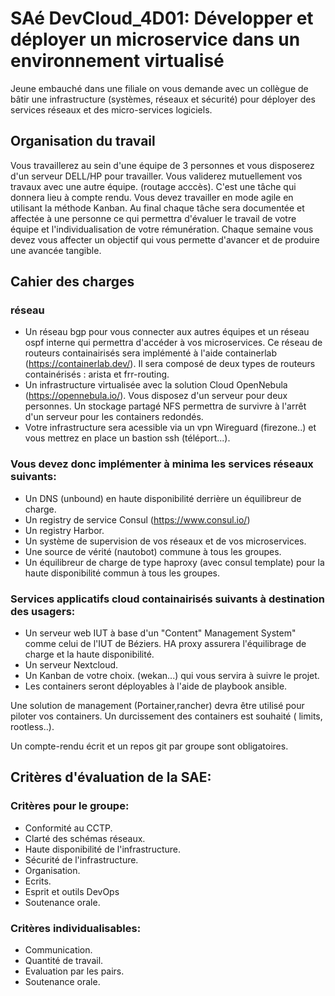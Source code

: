 # SAé DevCloud_4D01: Développer et déployer un microservice dans un environnement virtualisé

Jeune embauché dans une filiale on vous demande avec un collègue de bâtir une infrastructure (systèmes, réseaux et sécurité) pour déployer des services réseaux et des micro-services logiciels.


## Organisation du travail

Vous travaillerez au sein d'une équipe de 3 personnes et vous disposerez d'un serveur DELL/HP pour travailler. Vous validerez mutuellement vos travaux avec une autre équipe. (routage acccès). C'est une tâche qui donnera lieu à compte rendu.
Vous devez travailler en mode agile en utilisant la méthode Kanban. Au final chaque tâche sera documentée et affectée à une personne ce qui permettra d'évaluer le travail de votre équipe et l'individualisation de votre rémunération.  Chaque semaine vous devez vous affecter un objectif qui vous permette d'avancer et de produire une avancée tangible.


## Cahier des charges

### réseau

- Un réseau bgp pour vous connecter aux autres équipes et un réseau ospf interne qui permettra d'accéder à vos microservices. Ce réseau de routeurs containairisés sera implémenté à l'aide containerlab (https://containerlab.dev/). Il sera composé de deux types de routeurs containérisés : arista et frr-routing.
- Un infrastructure virtualisée avec la solution Cloud OpenNebula (https://opennebula.io/). Vous disposez d'un serveur pour deux personnes. Un stockage partagé NFS permettra de survivre à l'arrêt d'un serveur pour les containers redondés.
- Votre infrastructure sera acessible via un vpn Wireguard (firezone..) et vous mettrez en place un bastion ssh (téléport...).

### Vous devez donc implémenter à minima les services réseaux suivants:

- Un DNS (unbound) en haute disponibilité derrière un équilibreur de charge.
- Un registry de service Consul (https://www.consul.io/)
- Un registry Harbor.
- Un système de supervision de vos réseaux et de vos microservices.
- Une source de vérité (nautobot) commune à tous les groupes.
- Un équilibreur de charge de type haproxy (avec consul template) pour la haute disponibilité commun à tous les groupes.
  
  

### Services applicatifs cloud containairisés suivants à destination des usagers:

- Un serveur web IUT à base d'un "Content" Management System" comme celui de l'IUT de Béziers. HA proxy assurera l'équilibrage de charge et la haute disponibilité.
- Un serveur Nextcloud.
- Un Kanban de votre choix. (wekan...) qui vous servira à suivre le projet.
- Les containers seront déployables à l'aide de playbook ansible.

Une solution de management (Portainer,rancher) devra être utilisé pour piloter vos containers.
Un durcissement des containers est souhaité ( limits, rootless..). 

Un compte-rendu écrit et un repos git par groupe sont obligatoires.


## Critères d'évaluation de la SAE:

### Critères pour le groupe:

- Conformité au CCTP.
- Clarté des schémas réseaux.
- Haute disponibilité de l'infrastructure.
- Sécurité de l'infrastructure.
- Organisation.
- Ecrits.
- Esprit et outils DevOps
- Soutenance orale.

### Critères individualisables:

- Communication.
- Quantité de travail.
- Evaluation par les pairs.
- Soutenance orale.

